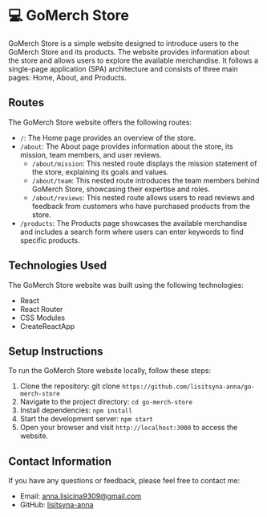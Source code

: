 # 💻 GoMerch Store

GoMerch Store is a simple website designed to introduce users to the GoMerch
Store and its products. The website provides information about the store and
allows users to explore the available merchandise. It follows a single-page
application (SPA) architecture and consists of three main pages: Home, About,
and Products.

## Routes

The GoMerch Store website offers the following routes:

- `/`: The Home page provides an overview of the store.
- `/about`: The About page provides information about the store, its mission,
  team members, and user reviews.
  - `/about/mission`: This nested route displays the mission statement of the
    store, explaining its goals and values.
  - `/about/team`: This nested route introduces the team members behind GoMerch
    Store, showcasing their expertise and roles.
  - `/about/reviews`: This nested route allows users to read reviews and
    feedback from customers who have purchased products from the store.
- `/products`: The Products page showcases the available merchandise and
  includes a search form where users can enter keywords to find specific
  products.

## Technologies Used

The GoMerch Store website was built using the following technologies:

- React
- React Router
- CSS Modules
- CreateReactApp

## Setup Instructions

To run the GoMerch Store website locally, follow these steps:

1. Clone the repository: git clone
   `https://github.com/lisitsyna-anna/go-merch-store`
2. Navigate to the project directory: `cd go-merch-store`
3. Install dependencies: `npm install`
4. Start the development server: `npm start`
5. Open your browser and visit `http://localhost:3000` to access the website.

## Contact Information

If you have any questions or feedback, please feel free to contact me:

- Email: [anna.lisicina9309@gmail.com](mailto:anna.lisicina9309@gmail.com)
- GitHub: [lisitsyna-anna](https://github.com/lisitsyna-anna)
